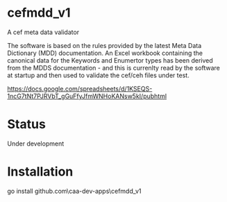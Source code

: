 # cefmdd_v1
A cef meta data validator


The software is based on the rules provided by the latest Meta Data Dictionary (MDD) documentation.
An Excel workbook containing the canonical data for the Keywords and Enumertor types has been
derived from the MDDS documentation - and this is currenlty read by the software at startup 
and then used to validate the cef/ceh files under test.

https://docs.google.com/spreadsheets/d/1KSEQS-1ncG7tNt7PJRVbT_gGuFfyJfmWNHoKANsw5kI/pubhtml


# Status
Under development


# Installation
go install github.com\caa-dev-apps\cefmdd_v1
